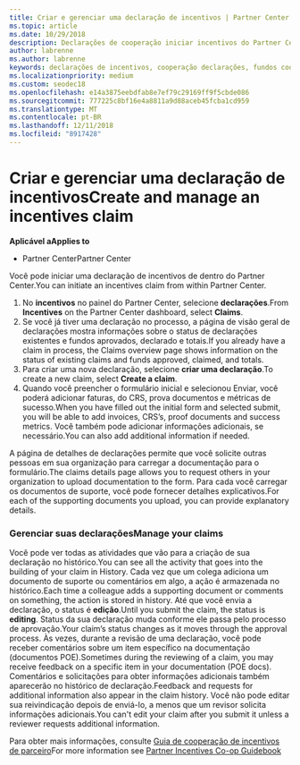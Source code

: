 ```yaml
---
title: Criar e gerenciar uma declaração de incentivos | Partner Center
ms.topic: article
ms.date: 10/29/2018
description: Declarações de cooperação iniciar incentivos do Partner Center. Você pode ver todas as atividades que vão para a criação de sua declaração no histórico.
author: labrenne
ms.author: labrenne
keywords: declarações de incentivos, cooperação declarações, fundos cooperativos
ms.localizationpriority: medium
ms.custom: seodec18
ms.openlocfilehash: e14a3875eebdfab8e7ef79c29169ff9f5cbde086
ms.sourcegitcommit: 777225c8bf16e4a8811a9d88aceb45fcba1cd959
ms.translationtype: MT
ms.contentlocale: pt-BR
ms.lasthandoff: 12/11/2018
ms.locfileid: "8917428"
---
```

# <a name="create-and-manage-an-incentives-claim"></a><span data-ttu-id="55d7d-105">Criar e gerenciar uma declaração de incentivos</span><span class="sxs-lookup"><span data-stu-id="55d7d-105">Create and manage an incentives claim</span></span>

**<span data-ttu-id="55d7d-106">Aplicável a</span><span class="sxs-lookup"><span data-stu-id="55d7d-106">Applies to</span></span>**
- <span data-ttu-id="55d7d-107">Partner Center</span><span class="sxs-lookup"><span data-stu-id="55d7d-107">Partner Center</span></span>

<span data-ttu-id="55d7d-108">Você pode iniciar uma declaração de incentivos de dentro do Partner Center.</span><span class="sxs-lookup"><span data-stu-id="55d7d-108">You can initiate an incentives claim from within Partner Center.</span></span> 

1. <span data-ttu-id="55d7d-109">No **incentivos** no painel do Partner Center, selecione **declarações**.</span><span class="sxs-lookup"><span data-stu-id="55d7d-109">From **Incentives** on the Partner Center dashboard, select **Claims**.</span></span>
2.  <span data-ttu-id="55d7d-110">Se você já tiver uma declaração no processo, a página de visão geral de declarações mostra informações sobre o status de declarações existentes e fundos aprovados, declarado e totais.</span><span class="sxs-lookup"><span data-stu-id="55d7d-110">If you already have a claim in process, the Claims overview page shows information on the status of existing claims and funds approved, claimed, and totals.</span></span>
3.  <span data-ttu-id="55d7d-111">Para criar uma nova declaração, selecione **criar uma declaração**.</span><span class="sxs-lookup"><span data-stu-id="55d7d-111">To create a new claim, select **Create a claim**.</span></span>
4.  <span data-ttu-id="55d7d-112">Quando você preencher o formulário inicial e selecionou Enviar, você poderá adicionar faturas, do CRS, prova documentos e métricas de sucesso.</span><span class="sxs-lookup"><span data-stu-id="55d7d-112">When you have filled out the initial form and selected submit, you will be able to add invoices, CRS’s, proof documents and success metrics.</span></span> <span data-ttu-id="55d7d-113">Você também pode adicionar informações adicionais, se necessário.</span><span class="sxs-lookup"><span data-stu-id="55d7d-113">You can also add additional information if needed.</span></span>

<span data-ttu-id="55d7d-114">A página de detalhes de declarações permite que você solicite outras pessoas em sua organização para carregar a documentação para o formulário.</span><span class="sxs-lookup"><span data-stu-id="55d7d-114">The claims details page allows you to request others in your organization to upload documentation to the form.</span></span> <span data-ttu-id="55d7d-115">Para cada você carregar os documentos de suporte, você pode fornecer detalhes explicativos.</span><span class="sxs-lookup"><span data-stu-id="55d7d-115">For each of the supporting documents you upload, you can provide explanatory details.</span></span> 

### <a name="manage-your-claims"></a><span data-ttu-id="55d7d-116">Gerenciar suas declarações</span><span class="sxs-lookup"><span data-stu-id="55d7d-116">Manage your claims</span></span>

<span data-ttu-id="55d7d-117">Você pode ver todas as atividades que vão para a criação de sua declaração no histórico.</span><span class="sxs-lookup"><span data-stu-id="55d7d-117">You can see all the activity that goes into the building of your claim in History.</span></span> <span data-ttu-id="55d7d-118">Cada vez que um colega adiciona um documento de suporte ou comentários em algo, a ação é armazenada no histórico.</span><span class="sxs-lookup"><span data-stu-id="55d7d-118">Each time a colleague adds a supporting document or comments on something, the action is stored in history.</span></span> <span data-ttu-id="55d7d-119">Até que você envia a declaração, o status é **edição**.</span><span class="sxs-lookup"><span data-stu-id="55d7d-119">Until you submit the claim, the status is **editing**.</span></span> <span data-ttu-id="55d7d-120">Status da sua declaração muda conforme ele passa pelo processo de aprovação.</span><span class="sxs-lookup"><span data-stu-id="55d7d-120">Your claim’s status changes as it moves through the approval process.</span></span> <span data-ttu-id="55d7d-121">Às vezes, durante a revisão de uma declaração, você pode receber comentários sobre um item específico na documentação (documentos POE).</span><span class="sxs-lookup"><span data-stu-id="55d7d-121">Sometimes during the reviewing of a claim, you may receive feedback on a specific item in your documentation (POE docs).</span></span> <span data-ttu-id="55d7d-122">Comentários e solicitações para obter informações adicionais também aparecerão no histórico de declaração.</span><span class="sxs-lookup"><span data-stu-id="55d7d-122">Feedback and requests for additional information also appear in the claim history.</span></span> <span data-ttu-id="55d7d-123">Você não pode editar sua reivindicação depois de enviá-lo, a menos que um revisor solicita informações adicionais.</span><span class="sxs-lookup"><span data-stu-id="55d7d-123">You can't edit your claim after you submit it unless a reviewer requests additional information.</span></span>

<span data-ttu-id="55d7d-124">Para obter mais informações, consulte [Guia de cooperação de incentivos de parceiro](https://assets.microsoft.com/coop-guidebook.pdf)</span><span class="sxs-lookup"><span data-stu-id="55d7d-124">For more information see [Partner Incentives Co-op Guidebook](https://assets.microsoft.com/coop-guidebook.pdf)</span></span>
